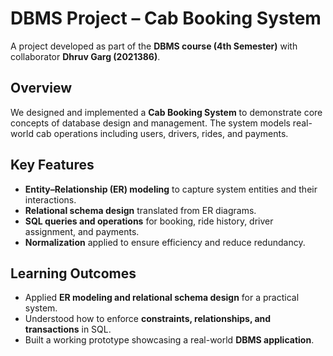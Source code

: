 # DBMS Project – Cab Booking System  

A project developed as part of the **DBMS course (4th Semester)** with collaborator **Dhruv Garg (2021386)**.  

## Overview  
We designed and implemented a **Cab Booking System** to demonstrate core concepts of database design and management. The system models real-world cab operations including users, drivers, rides, and payments.  

## Key Features  
- **Entity–Relationship (ER) modeling** to capture system entities and their interactions.  
- **Relational schema design** translated from ER diagrams.  
- **SQL queries and operations** for booking, ride history, driver assignment, and payments.  
- **Normalization** applied to ensure efficiency and reduce redundancy.  

## Learning Outcomes  
- Applied **ER modeling and relational schema design** for a practical system.  
- Understood how to enforce **constraints, relationships, and transactions** in SQL.  
- Built a working prototype showcasing a real-world **DBMS application**. 
